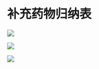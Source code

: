# 补充药物归纳表



![](./img/20%E8%A1%A81-1569567542592.jpeg)

![](./img/20%E8%A1%A82-1569567579381.jpeg)



![](./img/20%E8%A1%A83-1569567074131.jpeg)